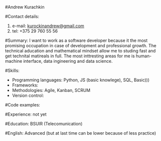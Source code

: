 #Andrew Kurachkin

#Contact details:
  1. e-mail: kurockinandrew@gmail.com
  2. tel: +375 29 760 55 56
  
#Summary:
I want to work as a software developer because it the most promising occupation in case of development and professional growth.
The technical aducation and mathematical mindset allow me to studing fast and get technital matireals in full.
The most inttresting areas for me is human-machine interface, data ingineering and data science.

#Skills:
  - Programming languages: Python, JS (basic knowlege), SQL, Basic)))
  - Frameworks: 
  - Methodologies: Agile, Kanban, SCRUM
  - Version control:
  
#Code examples:

#Experience:
not yet
  
#Education:
  BSUIR (Telecomunication)

#English:
  Advanced (but at last time can be lower because of less practice)

